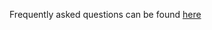 Frequently asked questions can be found [here](https://forum.radicaldiy.com/docs?category=23&tags=mycodo)